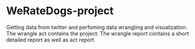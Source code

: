# WeRateDogs-project
Getting data from twitter and perfoming data wrangling and visualization.
The wrangle act contains the project.
The wrangle report contains a short detailed report as well as act report
